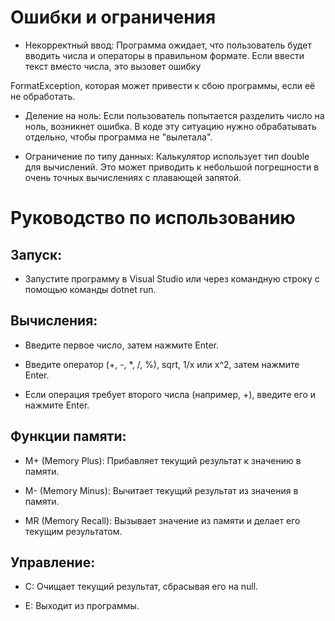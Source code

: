 # Ошибки и ограничения

* Некорректный ввод: Программа ожидает, что пользователь будет вводить числа и операторы в правильном формате. Если ввести текст вместо числа, это вызовет ошибку 

FormatException, которая может привести к сбою программы, если её не обработать.

* Деление на ноль: Если пользователь попытается разделить число на ноль, возникнет ошибка. В коде эту ситуацию нужно обрабатывать отдельно, чтобы программа не "вылетала".

* Ограничение по типу данных: Калькулятор использует тип double для вычислений. Это может приводить к небольшой погрешности в очень точных вычислениях с плавающей запятой.

# Руководство по использованию

## Запуск: 

* Запустите программу в Visual Studio или через командную строку с помощью команды dotnet run.

## Вычисления:

* Введите первое число, затем нажмите Enter.

* Введите оператор (+, -, *, /, %), sqrt, 1/x или x^2, затем нажмите Enter.

* Если операция требует второго числа (например, +), введите его и нажмите Enter.

## Функции памяти:

* M+ (Memory Plus): Прибавляет текущий результат к значению в памяти.

* M- (Memory Minus): Вычитает текущий результат из значения в памяти.

* MR (Memory Recall): Вызывает значение из памяти и делает его текущим результатом.

## Управление:

* C: Очищает текущий результат, сбрасывая его на null.

* E: Выходит из программы.
